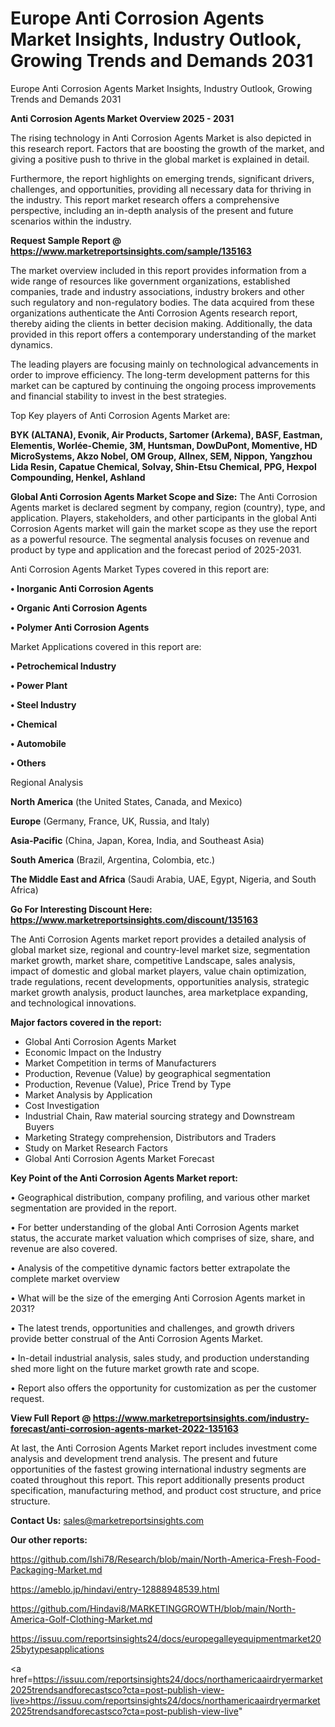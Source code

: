 # Europe Anti Corrosion Agents Market Insights, Industry Outlook, Growing Trends and Demands 2031
Europe Anti Corrosion Agents Market Insights, Industry Outlook, Growing Trends and Demands 2031

<Strong> Anti Corrosion Agents Market Overview 2025 - 2031</strong>

The rising technology in Anti Corrosion Agents Market is also depicted in this research report. Factors that are boosting the growth of the market, and giving a positive push to thrive in the global market is explained in detail.

Furthermore, the report highlights on emerging trends, significant drivers, challenges, and opportunities, providing all necessary data for thriving in the industry. This report market research offers a comprehensive perspective, including an in-depth analysis of the present and future scenarios within the industry.

<strong>Request Sample Report @ <a href=https://www.marketreportsinsights.com/sample/135163>https://www.marketreportsinsights.com/sample/135163</a></strong>

The market overview included in this report provides information from a wide range of resources like government organizations, established companies, trade and industry associations, industry brokers and other such regulatory and non-regulatory bodies. The data acquired from these organizations authenticate the Anti Corrosion Agents research report, thereby aiding the clients in better decision making. Additionally, the data provided in this report offers a contemporary understanding of the market dynamics.

The leading players are focusing mainly on technological advancements in order to improve efficiency. The long-term development patterns for this market can be captured by continuing the ongoing process improvements and financial stability to invest in the best strategies.

Top Key players of Anti Corrosion Agents Market are:

<strong>BYK (ALTANA), Evonik, Air Products, Sartomer (Arkema), BASF, Eastman, Elementis, Worlée-Chemie, 3M, Huntsman, DowDuPont, Momentive, HD MicroSystems, Akzo Nobel, OM Group, Allnex, SEM, Nippon, Yangzhou Lida Resin, Capatue Chemical, Solvay, Shin-Etsu Chemical, PPG, Hexpol Compounding, Henkel, Ashland</strong>

<strong><b>Global Anti Corrosion Agents Market Scope and Size:</b></strong>
The Anti Corrosion Agents market is declared segment by company, region (country), type, and application. Players, stakeholders, and other participants in the global Anti Corrosion Agents market will gain the market scope as they use the report as a powerful resource. The segmental analysis focuses on revenue and product by type and application and the forecast period of 2025-2031.

Anti Corrosion Agents Market Types covered in this report are:

<strong>• Inorganic Anti Corrosion Agents

• Organic Anti Corrosion Agents

• Polymer Anti Corrosion Agents</strong>

Market Applications covered in this report are:

<strong>• Petrochemical Industry

• Power Plant

• Steel Industry

• Chemical

• Automobile

• Others</strong> 

Regional Analysis

<strong>North America</strong> (the United States, Canada, and Mexico)

<strong>Europe</strong> (Germany, France, UK, Russia, and Italy)

<strong>Asia-Pacific</strong> (China, Japan, Korea, India, and Southeast Asia)

<strong>South America</strong> (Brazil, Argentina, Colombia, etc.)

<strong>The Middle East and Africa</strong> (Saudi Arabia, UAE, Egypt, Nigeria, and South Africa)

<strong>Go For Interesting Discount Here: <a href=https://www.marketreportsinsights.com/discount/135163>https://www.marketreportsinsights.com/discount/135163</a></strong>

The Anti Corrosion Agents market report provides a detailed analysis of global market size, regional and country-level market size, segmentation market growth, market share, competitive Landscape, sales analysis, impact of domestic and global market players, value chain optimization, trade regulations, recent developments, opportunities analysis, strategic market growth analysis, product launches, area marketplace expanding, and technological innovations.

<strong><b>Major factors covered in the report:</b></strong>
<ul>
  <li>Global Anti Corrosion Agents Market </li>
  <li>Economic Impact on the Industry</li>
  <li>Market Competition in terms of Manufacturers</li>
  <li>Production, Revenue (Value) by geographical segmentation</li>
  <li>Production, Revenue (Value), Price Trend by Type</li>
  <li>Market Analysis by Application</li>
  <li>Cost Investigation</li>
  <li>Industrial Chain, Raw material sourcing strategy and Downstream Buyers</li>
  <li>Marketing Strategy comprehension, Distributors and Traders</li>
  <li>Study on Market Research Factors</li>
  <li>Global Anti Corrosion Agents Market Forecast</li>
</ul>

<strong><b>Key Point of the Anti Corrosion Agents Market report:</b></strong>

• Geographical distribution, company profiling, and various other market segmentation are provided in the report.

• For better understanding of the global Anti Corrosion Agents market status, the accurate market valuation which comprises of size, share, and revenue are also covered.

• Analysis of the competitive dynamic factors better extrapolate the complete market overview

• What will be the size of the emerging Anti Corrosion Agents market in 2031?

• The latest trends, opportunities and challenges, and growth drivers provide better construal of the Anti Corrosion Agents Market.

• In-detail industrial analysis, sales study, and production understanding shed more light on the future market growth rate and scope.

• Report also offers the opportunity for customization as per the customer request.

<strong><b>View Full Report @ <a href=https://www.marketreportsinsights.com/industry-forecast/anti-corrosion-agents-market-2022-135163>https://www.marketreportsinsights.com/industry-forecast/anti-corrosion-agents-market-2022-135163</a></b></strong>


At last, the Anti Corrosion Agents Market report includes investment come analysis and development trend analysis. The present and future opportunities of the fastest growing international industry segments are coated throughout this report. This report additionally presents product specification, manufacturing method, and product cost structure, and price structure.

<strong>Contact Us:</strong>
sales@marketreportsinsights.com

<strong>Our other reports:</strong>

<a href=https://github.com/Ishi78/Research/blob/main/North-America-Fresh-Food-Packaging-Market.md>https://github.com/Ishi78/Research/blob/main/North-America-Fresh-Food-Packaging-Market.md</a>

<a href=https://ameblo.jp/hindavi/entry-12888948539.html>https://ameblo.jp/hindavi/entry-12888948539.html</a>

<a href=https://github.com/Hindavi8/MARKETINGGROWTH/blob/main/North-America-Golf-Clothing-Market.md>https://github.com/Hindavi8/MARKETINGGROWTH/blob/main/North-America-Golf-Clothing-Market.md</a>

<a href=https://issuu.com/reportsinsights24/docs/europegalleyequipmentmarket2025bytypesapplications>https://issuu.com/reportsinsights24/docs/europegalleyequipmentmarket2025bytypesapplications</a>

<a href=https://issuu.com/reportsinsights24/docs/northamericaairdryermarket2025trendsandforecastsco?cta=post-publish-view-live>https://issuu.com/reportsinsights24/docs/northamericaairdryermarket2025trendsandforecastsco?cta=post-publish-view-live</a>"
